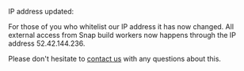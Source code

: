IP address updated:

For those of you who whitelist our IP address it has now changed. All external access from Snap build workers now happens through the IP address 52.42.144.236.

Please don't hesitate to [contact us](https://snap-ci.com/contact-us) with any questions about this. 
